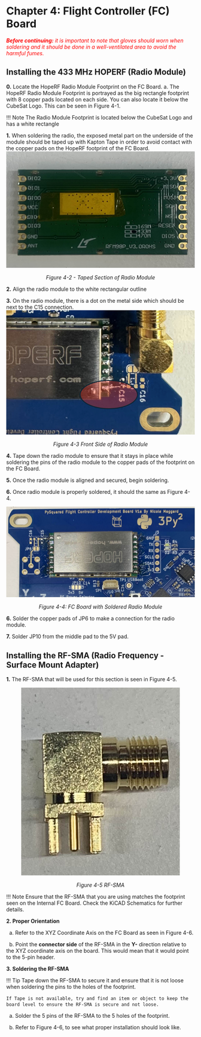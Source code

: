 # Chapter 4: Flight Controller (FC) Board 
<span style="color:red">***Before continuing:** it is important to note that gloves should worn when soldering and it should be done in a well-ventilated area to avoid the harmful fumes.*</span>

## Installing the 433 MHz HOPERF (Radio Module)

**0.** Locate the HopeRF Radio Module Footprint on the FC Board.
  a. The HopeRF Radio Module Footprint is portrayed as the big rectangle footprint with 8 copper pads located on each side. You can also locate it below the CubeSat Logo. This can be seen in Figure 4-1.

!!! Note
    The Radio Module Footprint is located below the CubeSat Logo and has a white rectangle

**1.** When soldering the radio, the exposed metal part on the underside of the module should be taped up with Kapton Tape in order to avoid contact with the copper pads on the HopeRF footprint of the FC Board.
![Figure 4-2](images/radiota.jpeg)
  *<p align="center"> Figure 4-2 - Taped Section of Radio Module</p>*

**2.** Align the radio module to the white rectangular outline 

**3.** On the radio module, there is a dot on the metal side which should be next to the C15 connection.
![Figure 4-3](images/radioc15.png) 
 *<p align="center">Figure 4-3 Front Side of Radio Module </p>*

**4.** Tape down the radio module to ensure that it stays in place while soldering the pins of the radio module to the copper pads of the footprint on the FC Board.

**5.** Once the radio module is aligned and secured, begin soldering.

**6.** Once radio module is properly soldered, it should the same as Figure 4-4.

![Figure 4-4](images/radiofc.jpeg)
*<p align="center">Figure 4-4: FC Board with Soldered Radio Module</p>*

**6.** Solder the copper pads of JP6 to make a connection for the radio module.

**7.** Solder JP10 from the middle pad to the 5V pad.


## Installing the RF-SMA (Radio Frequency - Surface Mount Adapter)

**1.** The RF-SMA that will be used for this section is seen in Figure 4-5.
  <figure>
    <img src="images/RFMA.jpeg"width="500" height="500">
  </figure>
  
  *<p align="center">Figure 4-5 RF-SMA</p>*

!!! Note
    Ensure that the RF-SMA that you are using matches the footprint seen on the Internal FC Board. Check the KiCAD Schematics for further details.

**2. Proper Orientation**

&nbsp;  a. Refer to the XYZ Coordinate Axis on the FC Board as seen in Figure 4-6. 

&nbsp; b. Point the **connector side** of the RF-SMA in the **Y-** direction relative to the XYZ coordinate axis on the board. This would mean that it would point to the 5-pin header.

**3. Soldering the RF-SMA** 

!!! Tip 
    Tape down the RF-SMA to secure it and ensure that it is not loose when soldering the pins to the holes of the footprint.
    
    If Tape is not available, try and find an item or object to keep the board level to ensure the RF-SMA is secure and not loose.

&nbsp; a. Solder the 5 pins of the RF-SMA to the 5 holes of the footprint.

&nbsp; b. Refer to Figure 4-6, to see what proper installation should look like.

